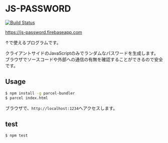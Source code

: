 # JS-PASSWORD

[![Build Status](https://travis-ci.com/newnakashima/js-password.svg?branch=master)](https://travis-ci.com/newnakashima/js-password)

https://js-password.firebaseapp.com

↑で使えるプログラムです。

クライアントサイドのJavaScriptのみでランダムなパスワードを生成します。
ブラウザでソースコードや外部への通信の有無を確認することができるので安全です。

## Usage

```sh
$ npm install -g parcel-bundler
$ parcel index.html
```

ブラウザで、`http://localhost:1234`へアクセスします。

## test

```sh
$ npm test
```


